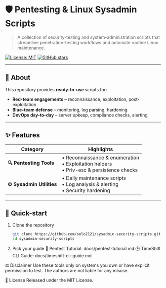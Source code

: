 # 🛡️ Pentesting & Linux Sysadmin Scripts

> A collection of security-testing and system-administration scripts that streamline penetration-testing workflows and automate routine Linux maintenance.

[![License: MIT](https://img.shields.io/badge/License-MIT-yellow.svg)](https://opensource.org/licenses/MIT)
[![GitHub stars](https://img.shields.io/github/stars/solo2121/sysadmin-security-scripts?style=social)](https://github.com/solo2121/sysadmin-security-scripts/stargazers)

---

## 📌 About

This repository provides **ready-to-use** scripts for:

- **Red-team engagements** – reconnaissance, exploitation, post-exploitation  
- **Blue-team defense** – monitoring, log parsing, hardening  
- **DevOps day-to-day** – server upkeep, compliance checks, alerting

---

## ✨ Features

| Category | Highlights |
|----------|-----------|
| **🔍 Pentesting Tools** | • Reconnaissance & enumeration<br>• Exploitation helpers<br>• Priv-esc & persistence checks |
| **⚙️ Sysadmin Utilities** | • Daily maintenance scripts<br>• Log analysis & alerting<br>• Security hardening |

---

## 🚀 Quick-start

1. Clone the repository  
   ```bash
   git clone https://github.com/solo2121/sysadmin-security-scripts.git
   cd sysadmin-security-scripts

2. Pick your guide
   📖 Pentest Tutorial: docs/pentest-tutorial.md
   🕒 TimeShift CLI Guide: docs/timeshift-cli-guide.md

⚖️ Disclaimer
Use these tools only on systems you own or have explicit permission to test.
The authors are not liable for any misuse.

📄 License
Released under the MIT License.